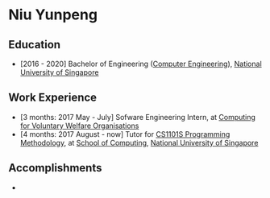 # Niu Yunpeng

## Education

* [2016 - 2020] Bachelor of Engineering ([Computer Engineering](http://ceg.nus.edu.sg/)), [National University of Singapore](http://www.nus.edu.sg/)

## Work Experience

* [3 months: 2017 May - July] Sofware Engineering Intern, at [Computing for Voluntary Welfare Organisations](http://www.comp.nus.edu.sg/~vwo/)
* [4 months: 2017 August - now] Tutor for [CS1101S Programming Methodology](http://comp.nus.edu.sg/~cs1101s/), at [School of Computing](http://comp.nus.edu.sg/), [National University of Singapore](http://www.nus.edu.sg/)

## Accomplishments

* 